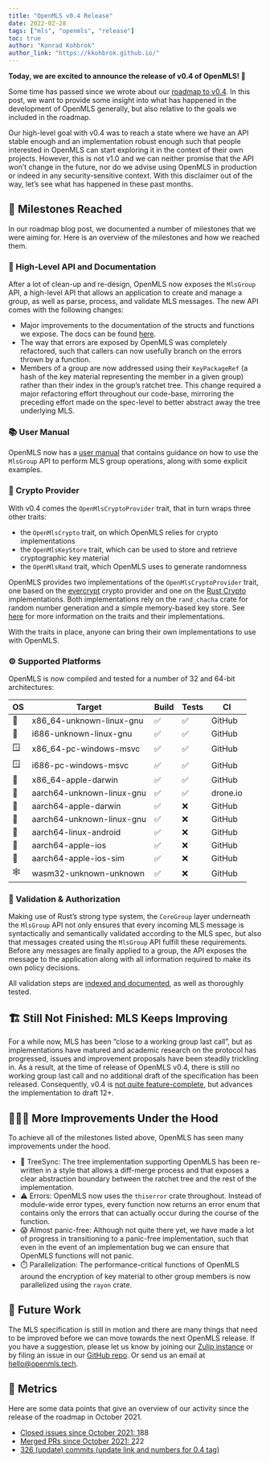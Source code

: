 ```yaml
---
title: "OpenMLS v0.4 Release"
date: 2022-02-28
tags: ["mls", "openmls", "release"]
toc: true
author: "Konrad Kohbrok"
author_link: "https://kkohbrok.github.io/"
---
```


**Today, we are excited to announce the release of v0.4 of OpenMLS! 🎉**

Some time has passed since we wrote about our [roadmap to v0.4](https://openmls.tech/blog/2021-10-19-openmls-04-roadmap/). In this post, we want to provide some insight into what has happened in the development of OpenMLS generally, but also relative to the goals we included in the roadmap.

Our high-level goal with v0.4 was to reach a state where we have an API stable enough and an implementation robust enough such that people interested in OpenMLS can start exploring it in the context of their own projects. However, this is not v1.0 and we can neither promise that the API won’t change in the future, nor do we advise using OpenMLS in production or indeed in any security-sensitive context. With this disclaimer out of the way, let’s see what has happened in these past months.

## 🎯 Milestones Reached

In our roadmap blog post, we documented a number of milestones that we were aiming for. Here is an overview of the milestones and how we reached them.

### 📜 High-Level API and Documentation

After a lot of clean-up and re-design, OpenMLS now exposes the `MlsGroup` API, a high-level API that allows an application to create and manage a group, as well as parse, process, and validate MLS messages. The new API comes with the following changes:

- Major improvements to the documentation of the structs and functions we expose. The docs can be found [here](https://docs.rs/crate/openmls/latest).
- The way that errors are exposed by OpenMLS was completely refactored, such that callers can now usefully branch on the errors thrown by a function.
- Members of a group are now addressed using their `KeyPackageRef` (a hash of the key material representing the member in a given group) rather than their index in the group’s ratchet tree. This change required a major refactoring effort throughout our code-base, mirroring the preceding effort made on the spec-level to better abstract away the tree underlying MLS.

### 📚 User Manual

OpenMLS now has a [user manual](https://openmls.tech/book) that contains guidance on how to use the `MlsGroup` API to perform MLS group operations, along with some explicit examples.

### 🔐 Crypto Provider

With v0.4 comes the `OpenMlsCryptoProvider` trait, that in turn wraps three other traits:

- the `OpenMlsCrypto` trait, on which OpenMLS relies for crypto implementations
- the `OpenMlsKeyStore` trait, which can be used to store and retrieve cryptographic key material
- the `OpenMlsRand` trait, which OpenMLS uses to generate randomness

OpenMLS provides two implementations of the `OpenMlsCryptoProvider` trait, one based on the [evercrypt](https://hacl-star.github.io/HaclValeEverCrypt.html) crypto provider and one on the [Rust Crypto](https://github.com/RustCrypto) implementations. Both implementations rely on the `rand_chacha` crate for random number generation and a simple memory-based key store. See [here](https://github.com/openmls/openmls/tree/main/traits) for more information on the traits and their implementations.

With the traits in place, anyone can bring their own implementations to use with OpenMLS.

### ⚙️ Supported Platforms

OpenMLS is now compiled and tested for a number of 32 and 64-bit architectures:

| OS | Target | Build | Tests | CI |
| --- | --- | --- | --- | --- |
| 🐧 | x86_64-unknown-linux-gnu | ✅ | ✅ | GitHub |
| 🐧 | i686-unknown-linux-gnu | ✅ | ✅ | GitHub |
| 🪟 | x86_64-pc-windows-msvc | ✅ | ✅ | GitHub |
| 🪟 | i686-pc-windows-msvc | ✅ | ✅ | GitHub |
| 🍎 | x86_64-apple-darwin | ✅ | ✅ | GitHub |
| 🐧 | aarch64-unknown-linux-gnu | ✅ | ✅ | drone.io |
| 🍎 | aarch64-apple-darwin | ✅ | ❌ | GitHub |
| 🐧 | aarch64-unknown-linux-gnu | ✅ | ❌ | GitHub |
| 🤖 | aarch64-linux-android | ✅ | ❌ | GitHub |
| 🍎 | aarch64-apple-ios | ✅ | ❌ | GitHub |
| 🍎 | aarch64-apple-ios-sim | ✅ | ❌ | GitHub |
| 🕸️ | wasm32-unknown-unknown | ✅ | ❌ | GitHub |

### 💌 Validation & Authorization

Making use of Rust’s strong type system, the `CoreGroup` layer underneath the `MlsGroup` API not only ensures that every incoming MLS message is syntactically and semantically validated according to the MLS spec, but also that messages created using the `MlsGroup` API fulfill these requirements. Before any messages are finally applied to a group, the API exposes the message to the application along with all information required to make its own policy decisions.

All validation steps are [indexed and documented](https://openmls.tech/book/message_validation.html), as well as thoroughly tested.

## 🏗️ Still Not Finished: MLS Keeps Improving

For a while now, MLS has been “close to a working group last call”, but as implementations have matured and academic research on the protocol has progressed, issues and improvement proposals have been steadily trickling in. As a result, at the time of release of OpenMLS v0.4, there is still no working group last call and no additional draft of the specification has been released. Consequently, v0.4 is [not quite feature-complete](https://github.com/openmls/openmls/issues?q=is%3Aissue+is%3Aopen+label%3A%22mls-spec+change%22), but advances the implementation to draft 12+.

## 🧑🏼‍🔧 More Improvements Under the Hood

To achieve all of the milestones listed above, OpenMLS has seen many improvements under the hood.

- 🌳 TreeSync: The tree implementation supporting OpenMLS has been re-written in a style that allows a diff-merge process and that exposes a clear abstraction boundary between the ratchet tree and the rest of the implementation.
- ⚠️ Errors: OpenMLS now uses the `thiserror` crate throughout. Instead of module-wide error types, every function now returns an error enum that contains only the errors that can actually occur during the course of the function.
- 😱 Almost panic-free: Although not quite there yet, we have made a lot of progress in transitioning to a panic-free implementation, such that even in the event of an implementation bug we can ensure that OpenMLS functions will not panic.
- ⏱️ Parallelization: The performance-critical functions of OpenMLS around the encryption of key material to other group members is now parallelized using the `rayon` crate.

## 💼 Future Work

The MLS specification is still in motion and there are many things that need to be improved before we can move towards the next OpenMLS release. If you have a suggestion, please let us know by joining our [Zulip instance](https://openmls.zulipchat.com) or by filing an issue in our [GitHub repo](https://github.com/openmls/openmls). Or send us an email at [hello@openmls.tech](mailto:hello@openmls.tech).

## 💯 Metrics

Here are some data points that give an overview of our activity since the release of the roadmap in October 2021.

- [Closed issues since October 2021: 1](https://github.com/openmls/openmls/issues?q=is%3Aissue+is%3Aclosed+updated%3A2021-10-01..2022-02-28+)88
- [Merged PRs since October 2021: 2](https://github.com/openmls/openmls/pulls?q=is%3Apr+is%3Aclosed+updated%3A2021-10-01..2022-02-28+)22
- [326 (update) commits (update link and numbers for 0.4 tag)](https://github.com/openmls/openmls/compare/b99b23c8b76c3f1bb74ec7fef931b9b6c119cd85...main)
